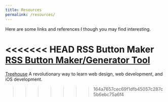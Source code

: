 ```yaml
---
title: Resources
permalink: /resources/
---
```


Here are some links and references I though you may find interesting.

<<<<<<< HEAD
RSS Button Maker <a href="https://www.searchenginegenie.com/rss-button-maker-tool.php">RSS Button Maker/Generator Tool</a> 
=======
[Treehouse](http://teamtreehouse.com) A revolutionary way to learn web design, web development, and iOS development.
>>>>>>> 164a7657cec69f1dfb45057c287c5b6ebc75a6f4
